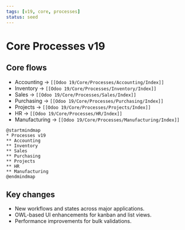 ```yaml
---
tags: [v19, core, processes]
status: seed
---
```

# Core Processes v19

## Core flows
- Accounting -> `[[Odoo 19/Core/Processes/Accounting/Index]]`
- Inventory -> `[[Odoo 19/Core/Processes/Inventory/Index]]`
- Sales -> `[[Odoo 19/Core/Processes/Sales/Index]]`
- Purchasing -> `[[Odoo 19/Core/Processes/Purchasing/Index]]`
- Projects -> `[[Odoo 19/Core/Processes/Projects/Index]]`
- HR -> `[[Odoo 19/Core/Processes/HR/Index]]`
- Manufacturing -> `[[Odoo 19/Core/Processes/Manufacturing/Index]]`

```plantuml
@startmindmap
* Processes v19
** Accounting
** Inventory
** Sales
** Purchasing
** Projects
** HR
** Manufacturing
@endmindmap
```

## Key changes
- New workflows and states across major applications.
- OWL-based UI enhancements for kanban and list views.
- Performance improvements for bulk validations.
